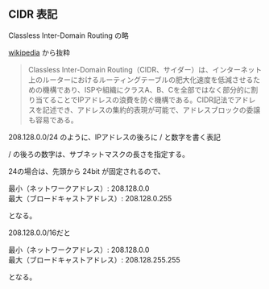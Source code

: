 ## CIDR 表記

Classless Inter-Domain Routing の略

[wikipedia](https://ja.wikipedia.org/wiki/Classless_Inter-Domain_Routing) から抜粋

> Classless Inter-Domain Routing（CIDR、サイダー）は、インターネット上のルーターにおけるルーティングテーブルの肥大化速度を低減させるための機構であり、ISPや組織にクラスA、B、Cを全部ではなく部分的に割り当てることでIPアドレスの浪費を防ぐ機構である。CIDR記法でアドレスを記述でき、アドレスの集約的表現が可能で、アドレスブロックの委譲も容易である。

208.128.0.0/24 のように、IPアドレスの後ろに  / と数字を書く表記

/ の後ろの数字は、サブネットマスクの長さを指定する。

24の場合は、先頭から 24bit が固定されるので、

最小（ネットワークアドレス）: 208.128.0.0  
最大（ブロードキャストアドレス）: 208.128.0.255

となる。

208.128.0.0/16だと

最小（ネットワークアドレス）: 208.128.0.0  
最大（ブロードキャストアドレス）: 208.128.255.255

となる。

